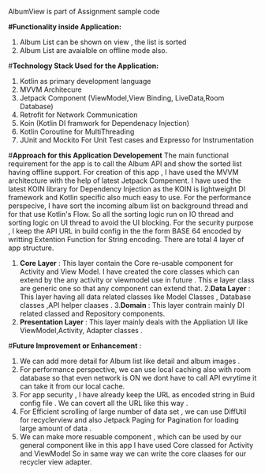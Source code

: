 
AlbumView is part of Assignment sample code

**#Functionality inside Application:**
1. Album List can be shown on view , the list is sorted
2. Album List are avaialble on offline mode also.

#**Technology Stack Used for the Application:**

1. Kotlin as primary development language
2. MVVM Architecure
3. Jetpack Component (ViewModel,View Binding, LiveData,Room Database)
4. Retrofit for Network Communication
5. Koin (Kotlin DI framwork for Dependenacy Injection)
6. Kotlin Coroutine for MultiThreading
7. JUnit and Mockito For Unit Test cases and Expresso for Instrumentation

#**Approach for this Application Developement**
  The main functional requirement for the app is to call the Album API and show the sorted list having offline support.
For creation of this app , I have used the MVVM architecture with the help of latest Jetpack Compenent.
I have used the latest KOIN library for Dependency Injection as the KOIN is lightweight DI framework and Kotlin specific also much easy to use. 
For the performance perspecive, I have sort the incoming album list on background thread and for that use Kotlin's Flow. So all the sorting logic run on IO thread and sorting logic on UI thread to avoid the UI blocking.
For the security purpose , I keep the API URL in build config in the the form BASE 64 encoded by writting Extention Function for String encoding.
There are total 4 layer of app structure.
1. **Core Layer** :
  This layer contain the Core re-usable component for Activity and View Model. I have created the core classes which can extend by the any activity or viewmodel use in future .   This e layer class are generic one so that any component can extend that.
2.**Data Layer** :
  This layer having all data related classes like Model Classes , Database classes ,API helper claases .
3.**Domain** :
    This layer contrain mainly DI related classed and Repository components.
4. **Presentation Layer** :
  This layer mainly deals with the Appliation UI like ViewModel,Activity, Adapter classes .

#**Future Improvement or Enhancement** :
1. We can add more detail for Album list like detail and album images . 
2. For performance perspective, we can use local caching also with room database so that even network is ON we dont have to call API evrytime it can take it from our local cache.
3. For app security , I have already keep the URL as encoded string in Buid config file . We can covert all the URL like this way .
4. For Efficient scrolling of large number of data set , we can use DiffUtil for recyclerview and also Jetpack Paging for Pagination for loading large amount of data .
5. We can make more resuable component , which can be used by our general component like in this app I have used Core classed for Activity and ViewModel So in same way we can write the core claases for our recycler view adapter.

